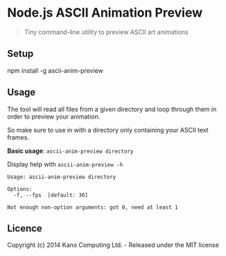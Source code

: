 # Node.js ASCII Animation Preview

> Tiny command-line utility to preview ASCII art animations

## Setup

npm install -g ascii-anim-preview

## Usage

The tool will read all files from a given directory and loop through them in order to preview your animation.

So make sure to use in with a directory only containing your ASCII text frames.

**Basic usage**: `ascii-anim-preview directory`

Display help with `ascii-anim-preview -h`

```
Usage: ascii-anim-preview directory

Options:
  -f, --fps  [default: 30]

Not enough non-option arguments: got 0, need at least 1
```

## Licence

Copyright (c) 2014 Kano Computing Ltd. - Released under the MIT license
